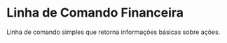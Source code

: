 # Linha de Comando Financeira

Linha de comando simples que retorna informações básicas sobre ações.

